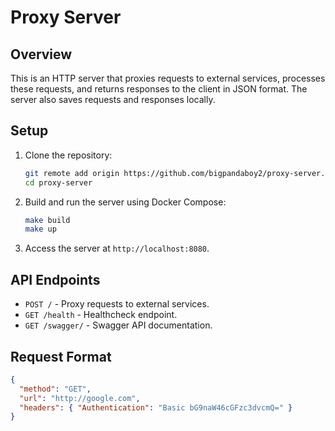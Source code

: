 # Proxy Server

## Overview

This is an HTTP server that proxies requests to external services, processes these requests, and returns responses to the client in JSON format. The server also saves requests and responses locally.

## Setup

1. Clone the repository:
    ```sh
    git remote add origin https://github.com/bigpandaboy2/proxy-server.git
    cd proxy-server
    ```

2. Build and run the server using Docker Compose:
    ```sh
    make build
    make up
    ```

3. Access the server at `http://localhost:8080`.

## API Endpoints

- `POST /` - Proxy requests to external services.
- `GET /health` - Healthcheck endpoint.
- `GET /swagger/` - Swagger API documentation.

## Request Format

```json
{
  "method": "GET",
  "url": "http://google.com",
  "headers": { "Authentication": "Basic bG9naW46cGFzc3dvcmQ=" }
}
